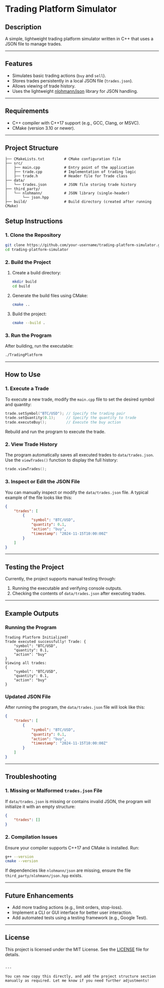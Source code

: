 
# Trading Platform Simulator

## Description
A simple, lightweight trading platform simulator written in C++ that uses a JSON file to manage trades. 

---

## Features
- Simulates basic trading actions (`buy` and `sell`).
- Stores trades persistently in a local JSON file (`trades.json`).
- Allows viewing of trade history.
- Uses the lightweight [nlohmann/json](https://github.com/nlohmann/json) library for JSON handling.

---

## Requirements
- C++ compiler with C++17 support (e.g., GCC, Clang, or MSVC).
- CMake (version 3.10 or newer).

---

## Project Structure


```trading-platform/
├── CMakeLists.txt         # CMake configuration file
├── src/
│   ├── main.cpp           # Entry point of the application
│   ├── trade.cpp          # Implementation of trading logic
│   ├── trade.h            # Header file for Trade class
├── data/
│   └── trades.json        # JSON file storing trade history
├── third_party/
│   └── nlohmann/          # JSON library (single-header)
│       └── json.hpp
├── build/                 # Build directory (created after running CMake)
```


## Setup Instructions

### 1. Clone the Repository
```bash
git clone https://github.com/your-username/trading-platform-simulator.git
cd trading-platform-simulator
```

### 2. Build the Project
1. Create a build directory:
   ```bash
   mkdir build
   cd build
   ```

2. Generate the build files using CMake:
   ```bash
   cmake ..
   ```

3. Build the project:
   ```bash
   cmake --build .
   ```

### 3. Run the Program
After building, run the executable:
```bash
./TradingPlatform
```

---

## How to Use

### 1. Execute a Trade
To execute a new trade, modify the `main.cpp` file to set the desired symbol and quantity:
```cpp
trade.setSymbol("BTC/USD"); // Specify the trading pair
trade.setQuantity(0.1);     // Specify the quantity to trade
trade.executeBuy();         // Execute the buy action
```

Rebuild and run the program to execute the trade.

### 2. View Trade History
The program automatically saves all executed trades to `data/trades.json`. Use the `viewTrades()` function to display the full history:
```cpp
trade.viewTrades();
```

### 3. Inspect or Edit the JSON File
You can manually inspect or modify the `data/trades.json` file. A typical example of the file looks like this:
```json
{
    "trades": [
        {
            "symbol": "BTC/USD",
            "quantity": 0.1,
            "action": "buy",
            "timestamp": "2024-11-15T10:00:00Z"
        }
    ]
}
```

---

## Testing the Project
Currently, the project supports manual testing through:
1. Running the executable and verifying console outputs.
2. Checking the contents of `data/trades.json` after executing trades.

---

## Example Outputs

### Running the Program
```plaintext
Trading Platform Initialized!
Trade executed successfully! Trade: {
    "symbol": "BTC/USD",
    "quantity": 0.1,
    "action": "buy"
}
Viewing all trades:
{
    "symbol": "BTC/USD",
    "quantity": 0.1,
    "action": "buy"
}
```

### Updated JSON File
After running the program, the `data/trades.json` file will look like this:
```json
{
    "trades": [
        {
            "symbol": "BTC/USD",
            "quantity": 0.1,
            "action": "buy",
            "timestamp": "2024-11-15T10:00:00Z"
        }
    ]
}
```

---

## Troubleshooting

### 1. Missing or Malformed `trades.json` File
If `data/trades.json` is missing or contains invalid JSON, the program will initialize it with an empty structure:
```json
{
    "trades": []
}
```

### 2. Compilation Issues
Ensure your compiler supports C++17 and CMake is installed. Run:
```bash
g++ --version
cmake --version
```

If dependencies like `nlohmann/json` are missing, ensure the file `third_party/nlohmann/json.hpp` exists.

---

## Future Enhancements
- Add more trading actions (e.g., limit orders, stop-loss).
- Implement a CLI or GUI interface for better user interaction.
- Add automated tests using a testing framework (e.g., Google Test).

---

## License
This project is licensed under the MIT License. See the [LICENSE](LICENSE) file for details.
```

---

You can now copy this directly, and add the project structure section manually as required. Let me know if you need further adjustments!
